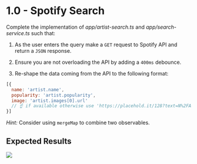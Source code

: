 # 1.0 - Spotify Search

Complete the implementation of _*app/artist-search.ts*_  and _*app/search-service.ts*_ such that:

1. As the user enters the query make a `GET` request to Spotify API and return a `JSON` response.

2. Ensure you are not overloading the API by adding a `400ms` debounce.

3. Re-shape the data coming from the API to the following format:

  ```js
  [{
    name: 'artist.name',
    popularity: 'artist.popularity',
    image: 'artist.images[0].url'
    // ☝ if available otherwise use 'https://placehold.it/128?text=N%2FA'
  }]
  ```

_Hint:_ Consider using `mergeMap` to combine two observables.

## Expected Results

![](spotify-search.gif)
